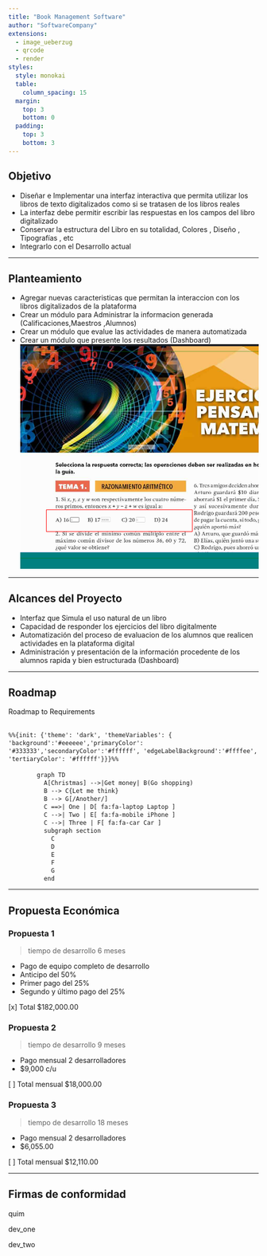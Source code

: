 ```yaml
---
title: "Book Management Software"
author: "SoftwareCompany"
extensions:
  - image_ueberzug
  - qrcode
  - render
styles:
  style: monokai
  table:
    column_spacing: 15
  margin:
    top: 3
    bottom: 0
  padding:
    top: 3
    bottom: 3
---
```


## Objetivo

- Diseñar e Implementar una interfaz interactiva que permita utilizar los libros de texto
  digitalizados como si se tratasen de los libros reales
- La interfaz debe permitir escribir las respuestas en los campos del libro digitalizado
- Conservar la estructura del Libro en su totalidad, Colores , Diseño , Tipografías , etc
- Integrarlo con el Desarrollo actual

---

## Planteamiento

- Agregar nuevas caracteristicas que permitan la interaccion con los libros digitalizados de la
  plataforma
- Crear un módulo para Administrar la informacion generada (Calificaciones,Maestros ,Alumnos)
- Crear un módulo que evalue las actividades de manera automatizada
- Crear un módulo que presente los resultados (Dashboard)
  ![libro](./img/libro.png)

---

## Alcances del Proyecto

- Interfaz que Simula el uso natural de un libro
- Capacidad de responder los ejercicios del libro digitalmente
- Automatización del proceso de evaluacion de los alumnos que realicen  
  actividades en la plataforma digital
- Administración y presentación de la información procedente de los alumnos
  rapida y bien estructurada (Dashboard)

---

## Roadmap

Roadmap to Requirements

```mermaid

%%{init: {'theme': 'dark', 'themeVariables': { 'background':'#eeeeee','primaryColor': '#333333','secondaryColor':'#ffffff', 'edgeLabelBackground':'#ffffee', 'tertiaryColor': '#ffffff'}}}%%

        graph TD
          A[Christmas] -->|Get money| B(Go shopping)
          B --> C{Let me think}
          B --> G[/Another/]
          C ==>| One | D[ fa:fa-laptop Laptop ]
          C -->| Two | E[ fa:fa-mobile iPhone ]
          C -->| Three | F[ fa:fa-car Car ]
          subgraph section
            C
            D
            E
            F
            G
          end
```

---

## Propuesta Económica

### Propuesta 1

> tiempo de desarrollo 6 meses

- Pago de equipo completo de desarrollo
- Anticipo del 50%
- Primer pago del 25%
- Segundo y último pago del 25%

[x] Total $182,000.00

### Propuesta 2

> tiempo de desarrollo 9 meses

- Pago mensual 2 desarrolladores
- $9,000 c/u

[ ] Total mensual $18,000.00

### Propuesta 3

> tiempo de desarrollo 18 meses

- Pago mensual 2 desarrolladores
- $6,055.00

[ ] Total mensual $12,110.00

---

## Firmas de conformidad

quim

dev_one

dev_two
